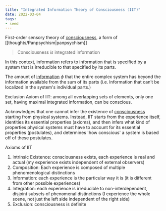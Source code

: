 ```yaml
---
title: "Integrated Information Theory of Consciousness (IIT)"
date: 2022-03-04
tags:
- seed
---
```


First-order sensory theory of [consciousness](thoughts/consciousness.md), a form of [[thoughts/Panpsychism|panpsychism]]

> Consciousness *is* integrated information

In this context, information refers to information that is specified by a system that is irreducible to that specified by its parts.

The amount of [information](thoughts/information.md) $\phi$ that the entire complex system has beyond the information available from the sum of its parts (i.e. Information that can’t be localized in the system's individual parts.)

Exclusion Axiom of IIT: among all overlapping sets of elements, only one set, having maximal integrated information, can be conscious.

Acknowledges that one cannot infer the existence of [consciousness](thoughts/consciousness.md) starting from physical systems. Instead, IIT starts from the experience itself, identities its essential properties (axioms), and then infers what kind of properties physical systems must have to account for its essential properties (postulates), and determines 'how conscious' a system is based off of these postulates.

Axioms of IIT
1. Intrinsic Existence: consciousness exists, each experience is real and actual (my experience exists independent of external observers)
2. Composition: Each experience is composed of multiple phenomenological distinctions
3. Information: each experience is the particular way it is (it is different from other possible experiences)
4. Integration: each experience is irreducible to non-interdependent, disjoint subsets of phenomenal distinctions (I experience the whole scene, not just the left side independent of the right side)
5. Exclusion: consciousness is definite
